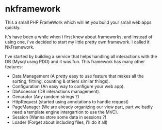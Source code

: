 # nkframework
This a small PHP FrameWork which will let you build your small web apps quickly.

It's have been a while when i first knew about frameworks, and instead of using one, i've decided to start my little pretty own framework.
I called it NkFramework.

I've started by building a service that helps handling all interactions with the DB (Mysql using PDO) and it was fun.
This framework has many other features:
- Data Management (A pretty easy to use feature that makes all the sorting, filtring, counting & others similar things).
- Configuration (An easy way to configure your web app).
- DbAccessor (DB interactions management).
- Genarator (Any random strings ?)
- HttpRequest (started using annotations to handle request)
- PageManager (We are already organizing our view part, part we badly need a template engine intergartion to use the MVC).
- Session (Wanna store some data in sessions ?)
- Loader (Forget about including files, i'll do it all)
